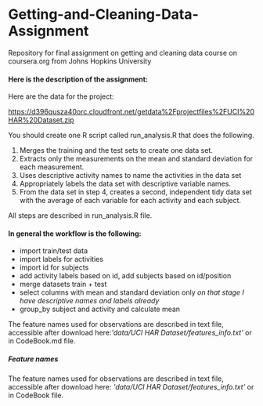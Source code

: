 # Getting-and-Cleaning-Data-Assignment
Repository for final assignment on getting and cleaning data course on coursera.org from Johns Hopkins University 

#### Here is the description of the assignment:
Here are the data for the project:

https://d396qusza40orc.cloudfront.net/getdata%2Fprojectfiles%2FUCI%20HAR%20Dataset.zip

You should create one R script called run_analysis.R that does the following.

1. Merges the training and the test sets to create one data set.
2. Extracts only the measurements on the mean and standard deviation for each measurement.
3. Uses descriptive activity names to name the activities in the data set
4. Appropriately labels the data set with descriptive variable names.
5. From the data set in step 4, creates a second, independent tidy data set with the average of each variable for each activity and each subject.

All steps are described in run_analysis.R file. 

#### In general the workflow is the following:


* import train/test data
* import labels for activities
* import id for subjects
* add activity labels based on id, add subjects based on id/position
* merge datasets train + test
* select columns with mean and standard deviation only
*on that stage I have descriptive names and labels already*
* group_by subject and activity and calculate mean
 


The feature names used for observations are described in text file, accessible after download here:*'data/UCI HAR Dataset/features_info.txt'* or in CodeBook.md file.
##### Feature names
The feature names used for observations are described in text file, accessible after download here: *'data/UCI HAR Dataset/features_info.txt'* or in CodeBook file.

